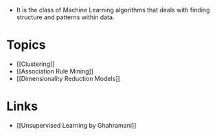 * It is the class of Machine Learning algorithms that deals with finding structure and patterns within data.
# Topics
* [[Clustering]]
* [[Association Rule Mining]]
* [[Dimensionality Reduction Models]]
# Links
* [[Unsupervised Learning by Ghahramani]]